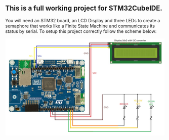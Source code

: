 ## This is a full working project for STM32CubeIDE.
You will need an STM32 board, an LCD Display and three LEDs to create a semaphore that works like a Finite State Machine and communicates its status by serial. 
To setup this project correctly follow the scheme below:

![](https://github.com/RiccardoMazzi01/FSM_STM32_Lab/blob/main/images/scheme.jpg)

